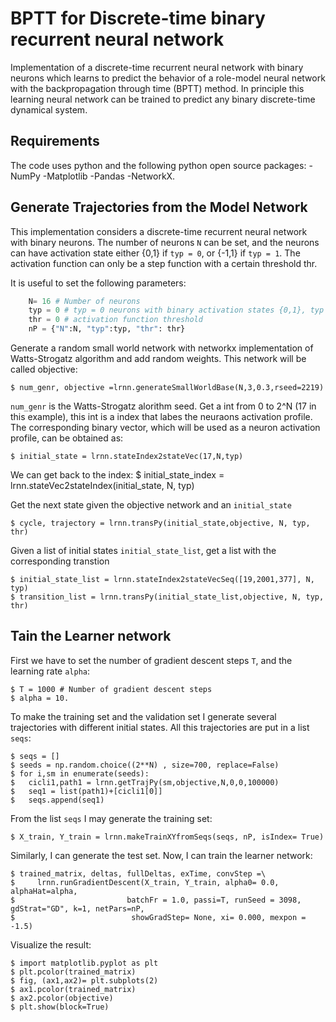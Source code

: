 BPTT for Discrete-time binary recurrent neural network
=======================================

Implementation of a discrete-time recurrent neural network with binary neurons which learns to predict the behavior of a role-model neural network with the backpropagation through time (BPTT) method.
In principle this learning neural network can be trained to predict any binary discrete-time dynamical system.


Requirements
------------

The code uses python and the following python open source packages:
-NumPy
-Matplotlib
-Pandas
-NetworkX.

Generate Trajectories from the Model Network
--------------------------------------------

This implementation considers a discrete-time recurrent neural network with binary neurons.
The number of neurons `N` can be set, and the neurons can have activation state either {0,1} if `typ = 0`,
or {-1,1} if `typ = 1`. The activation function can only be a step function with a certain threshold thr.

It is useful to set the following parameters:
```python
    N= 16 # Number of neurons
    typ = 0 # typ = 0 neurons with binary activation states {0,1}, typ = 0  neurons with states {-1,1}
    thr = 0 # activation function threshold
    nP = {"N":N, "typ":typ, "thr": thr}
```

Generate a random small world network with networkx implementation of Watts-Strogatz algorithm
and add random weights. This network will be called objective: 

    $ num_genr, objective =lrnn.generateSmallWorldBase(N,3,0.3,rseed=2219)

`num_genr` is the Watts-Strogatz alorithm seed.
Get a int from 0 to 2^N (17 in this example),
this int is a index that labes the neuraons activation profile.
The corresponding binary vector, which will
be used as a neuron activation profile, can be obtained as:

    $ initial_state = lrnn.stateIndex2stateVec(17,N,typ)

We can get back to the index:
    $ initial_state_index = lrnn.stateVec2stateIndex(initial_state, N, typ)

Get the next state given the objective network and an `initial_state`

    $ cycle, trajectory = lrnn.transPy(initial_state,objective, N, typ, thr)

Given a list of initial states `initial_state_list`, get a list with the corresponding transtion

    $ initial_state_list = lrnn.stateIndex2stateVecSeq([19,2001,377], N, typ)
    $ transition_list = lrnn.transPy(initial_state_list,objective, N, typ, thr)


Tain the Learner network
---------------------------

First we have to set the number of gradient descent steps `T`, and the learning rate `alpha`:

    $ T = 1000 # Number of gradient descent steps
    $ alpha = 10.

To make the training set and the validation set I generate several trajectories
with different initial states. All this trajectories are put in a list `seqs`:

    $ seqs = []
    $ seeds = np.random.choice((2**N) , size=700, replace=False)
    $ for i,sm in enumerate(seeds):
    $   cicli1,path1 = lrnn.getTrajPy(sm,objective,N,0,0,100000)
    $   seq1 = list(path1)+[cicli1[0]]
    $   seqs.append(seq1)

From the list `seqs` I may generate the training set:

    $ X_train, Y_train = lrnn.makeTrainXYfromSeqs(seqs, nP, isIndex= True)

Similarly, I can generate the test set.
Now, I can train the learner network:
    
    $ trained_matrix, deltas, fullDeltas, exTime, convStep =\
    $     lrnn.runGradientDescent(X_train, Y_train, alpha0= 0.0, alphaHat=alpha,
    $                         batchFr = 1.0, passi=T, runSeed = 3098, gdStrat="GD", k=1, netPars=nP,
    $                          showGradStep= None, xi= 0.000, mexpon = -1.5)


Visualize the result:

    $ import matplotlib.pyplot as plt
    $ plt.pcolor(trained_matrix)
    $ fig, (ax1,ax2)= plt.subplots(2)
    $ ax1.pcolor(trained_matrix)
    $ ax2.pcolor(objective)
    $ plt.show(block=True)
